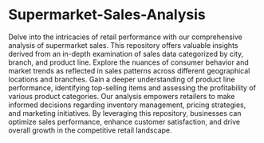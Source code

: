 # Supermarket-Sales-Analysis
 Delve into the intricacies of retail performance with our comprehensive analysis of supermarket sales. This repository offers valuable insights derived from an in-depth examination of sales data categorized by city, branch, and product line. Explore the nuances of consumer behavior and market trends as reflected in sales patterns across different geographical locations and branches. Gain a deeper understanding of product line performance, identifying top-selling items and assessing the profitability of various product categories. Our analysis empowers retailers to make informed decisions regarding inventory management, pricing strategies, and marketing initiatives. By leveraging this repository, businesses can optimize sales performance, enhance customer satisfaction, and drive overall growth in the competitive retail landscape.





